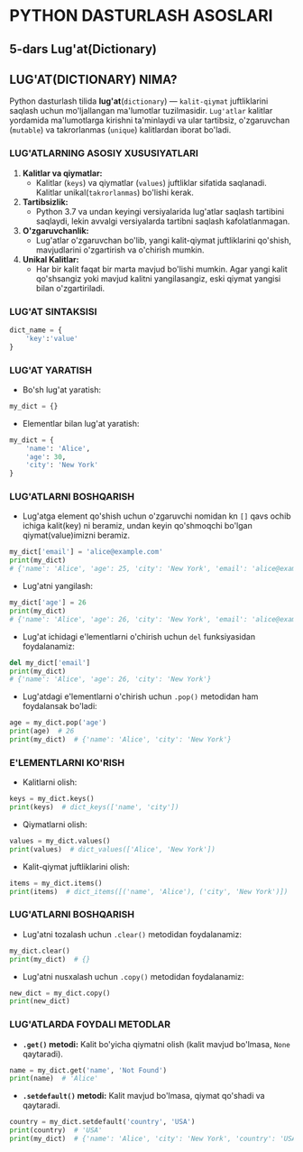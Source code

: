 # PYTHON DASTURLASH ASOSLARI

## 5-dars Lug'at(Dictionary)

## LUG'AT(DICTIONARY) NIMA?

Python dasturlash tilida **lug'at**(`dictionary`) — `kalit-qiymat` juftliklarini saqlash uchun mo'ljallangan ma'lumotlar tuzilmasidir. `Lug'atlar` kalitlar yordamida ma'lumotlarga kirishni ta'minlaydi va ular tartibsiz, o'zgaruvchan (`mutable`) va takrorlanmas (`unique`) kalitlardan iborat bo'ladi.

### LUG'ATLARNING ASOSIY XUSUSIYATLARI
1. **Kalitlar va qiymatlar:**
    - Kalitlar (`keys`) va qiymatlar (`values`) juftliklar sifatida saqlanadi. Kalitlar unikal(`takrorlanmas`) bo'lishi kerak.
2. **Tartibsizlik:**
    - Python 3.7 va undan keyingi versiyalarida lug'atlar saqlash tartibini saqlaydi, lekin avvalgi versiyalarda tartibni saqlash kafolatlanmagan.
3. **O'zgaruvchanlik:**
    - Lug'atlar o'zgaruvchan bo'lib, yangi kalit-qiymat juftliklarini qo'shish, mavjudlarini o'zgartirish va o'chirish mumkin.
4. **Unikal Kalitlar:**
    - Har bir kalit faqat bir marta mavjud bo'lishi mumkin. Agar yangi kalit qo'shsangiz yoki mavjud kalitni yangilasangiz, eski qiymat yangisi bilan o'zgartiriladi.

### LUG'AT SINTAKSISI

```python
dict_name = {
    'key':'value'
}
```

### LUG'AT YARATISH
- Bo'sh lug'at yaratish:
```python
my_dict = {}
```

- Elementlar bilan lug'at yaratish:
```python
my_dict = {
    'name': 'Alice',
    'age': 30,
    'city': 'New York'
}
```

### LUG'ATLARNI BOSHQARISH

- Lug'atga element qo'shish uchun o'zgaruvchi nomidan kn `[]` qavs ochib ichiga kalit(key) ni beramiz, undan keyin qo'shmoqchi bo'lgan qiymat(value)imizni beramiz.
```python
my_dict['email'] = 'alice@example.com'
print(my_dict)
# {'name': 'Alice', 'age': 25, 'city': 'New York', 'email': 'alice@example.com'}
```

- Lug'atni yangilash:
```python
my_dict['age'] = 26
print(my_dict)
# {'name': 'Alice', 'age': 26, 'city': 'New York', 'email': 'alice@example.com'}
```
- Lug'at ichidagi e'lementlarni o'chirish uchun `del` funksiyasidan foydalanamiz:
```python
del my_dict['email']
print(my_dict)
# {'name': 'Alice', 'age': 26, 'city': 'New York'}
```
- Lug'atdagi e'lementlarni o'chirish uchun `.pop()` metodidan ham foydalansak bo'ladi:
```python
age = my_dict.pop('age')
print(age)  # 26
print(my_dict)  # {'name': 'Alice', 'city': 'New York'}
```

### E'LEMENTLARNI KO'RISH
- Kalitlarni olish:
```python
keys = my_dict.keys()
print(keys)  # dict_keys(['name', 'city'])
```
- Qiymatlarni olish:
```python
values = my_dict.values()
print(values)  # dict_values(['Alice', 'New York'])
```
- Kalit-qiymat juftliklarini olish:
```python
items = my_dict.items()
print(items)  # dict_items([('name', 'Alice'), ('city', 'New York')])
```

### LUG'ATLARNI BOSHQARISH

- Lug'atni tozalash uchun `.clear()` metodidan foydalanamiz:
```python
my_dict.clear()
print(my_dict)  # {}
```
- Lug'atni nusxalash uchun `.copy()` metodidan foydalanamiz:
```python
new_dict = my_dict.copy()
print(new_dict)
```

### LUG'ATLARDA FOYDALI METODLAR
- **`.get()` metodi:** Kalit bo'yicha qiymatni olish (kalit mavjud bo'lmasa, `None` qaytaradi).
```python
name = my_dict.get('name', 'Not Found')
print(name)  # 'Alice'
```
- **`.setdefault()` metodi:** Kalit mavjud bo'lmasa, qiymat qo'shadi va qaytaradi.
```python
country = my_dict.setdefault('country', 'USA')
print(country)  # 'USA'
print(my_dict)  # {'name': 'Alice', 'city': 'New York', 'country': 'USA'}
```